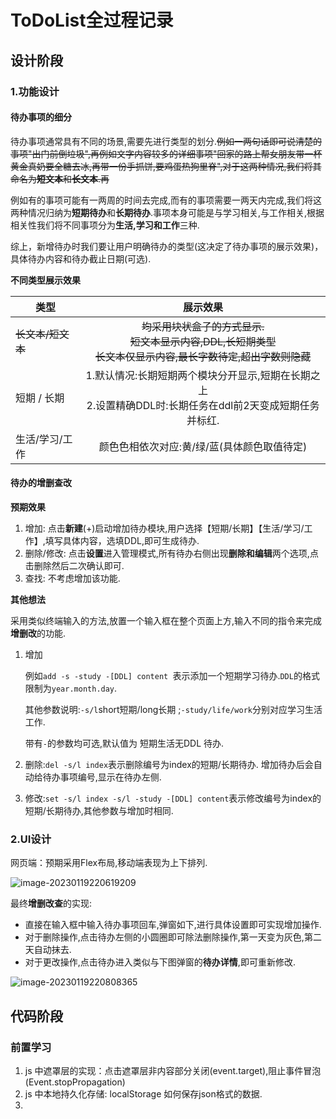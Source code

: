 # ToDoList全过程记录

## 设计阶段

### 1.功能设计

#### 待办事项的细分

待办事项通常具有不同的场景,需要先进行类型的划分.~~例如一两句话即可说清楚的事项"出门前倒垃圾",再例如文字内容较多的详细事项"回家的路上帮女朋友带一杯黄金真奶要全糖去冰,再带一份手抓饼,要鸡蛋热狗里脊",对于这两种情况,我们将其命名为**短文本**和**长文本**.再~~

例如有的事项可能有一两周的时间去完成,而有的事项需要一两天内完成,我们将这两种情况归纳为**短期待办**和**长期待办**.事项本身可能是与学习相关,与工作相关,根据相关性我们将不同事项分为**生活,学习和工作**三种.

综上，新增待办时我们要让用户明确待办的类型(这决定了待办事项的展示效果)，具体待办内容和待办截止日期(可选).

**不同类型展示效果**

| 类型              |                           展示效果                           |
| ----------------- | :----------------------------------------------------------: |
| ~~长文本/短文本~~ | ~~均采用块状盒子的方式显示.<br>短文本显示内容,DDL,长短期类型<br>长文本仅显示内容,最长字数待定,超出字数则隐藏~~ |
| 短期 / 长期       | 1.默认情况:长期短期两个模块分开显示,短期在长期之上<br>2.设置精确DDL时:长期任务在ddl前2天变成短期任务并标红. |
| 生活/学习/工作    |         颜色色相依次对应:黄/绿/蓝(具体颜色取值待定)          |

#### 待办的增删查改

**预期效果**

1. 增加: 点击**新建**(+)启动增加待办模块,用户选择【短期/长期】【生活/学习/工作】,填写具体内容，选填DDL,即可生成待办.
2. 删除/修改: 点击**设置**进入管理模式,所有待办右侧出现**删除和编辑**两个选项,点击删除然后二次确认即可.
3. 查找: 不考虑增加该功能.

**其他想法**

采用类似终端输入的方法,放置一个输入框在整个页面上方,输入不同的指令来完成**增删改**的功能.

1. 增加

   例如`add -s -study -[DDL] content `表示添加一个短期学习待办.`DDL`的格式限制为`year.month.day`.

   其他参数说明:`-s/l`short短期/long长期 ;`-study/life/work`分别对应学习生活工作.

   带有`-`的参数均可选,默认值为 短期生活无DDL 待办.

2. 删除:`del -s/l index`表示删除编号为index的短期/长期待办. 增加待办后会自动给待办事项编号,显示在待办左侧.

3. 修改:`set -s/l index -s/l -study -[DDL] content`表示修改编号为index的短期/长期待办,其他参数与增加时相同.

### 2.UI设计

网页端：预期采用Flex布局,移动端表现为上下排列.

![image-20230119220619209](C:\Users\zbwer\AppData\Roaming\Typora\typora-user-images\image-20230119220619209.png)

最终**增删改查**的实现: 

+ 直接在输入框中输入待办事项回车,弹窗如下,进行具体设置即可实现增加操作.
+ 对于删除操作,点击待办左侧的小圆圈即可除法删除操作,第一天变为灰色,第二天自动抹去.
+ 对于更改操作,点击待办进入类似与下图弹窗的**待办详情**,即可重新修改.

![image-20230119220808365](C:\Users\zbwer\AppData\Roaming\Typora\typora-user-images\image-20230119220808365.png)

## 代码阶段

### 前置学习

1. js 中遮罩层的实现：点击遮罩层非内容部分关闭(event.target),阻止事件冒泡(Event.stopPropagation)
2. js 中本地持久化存储: localStorage 如何保存json格式的数据.
3. 

